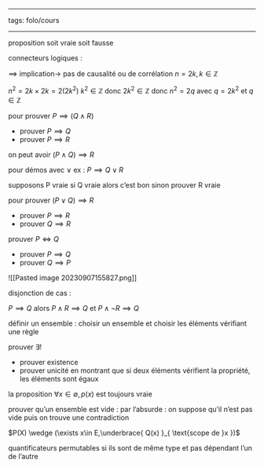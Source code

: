 

---
tags: folo/cours

---
proposition soit vraie soit fausse

connecteurs logiques :

$\implies$ implication→  pas de causalité ou de corrélation
$n= 2k, k\in \mathbb{Z}$

$n^{2}=2k\times2k=2(2k^{2})$ $k^{2}\in \mathbb{Z}$ donc $2k^{2}\in \mathbb{Z}$ donc $n^{2}=2q$ avec $q=2k^{2}$ et $q\in \mathbb{Z}$

pour prouver $P\implies(Q \wedge R)$

- prouver $P\implies Q$
- prouver $P\implies R$


on peut avoir  $(P\wedge Q)\implies R$


pour démos avec $\vee$  ex : $P\implies Q\vee R$

supposons P vraie si Q vraie alors c’est bon sinon prouver R vraie


pour prouver $(P\vee Q)\implies R$
- prouver $P\implies R$
- prouver $Q\implies R$

prouver $P\Leftrightarrow Q$
- prouver $P\implies Q$
- prouver $Q\implies P$

![[Pasted image 20230907155827.png]]


disjonction de cas :

$P\implies Q$ alors $P \wedge R\implies Q$ et $P \wedge \neg R\implies Q$



définir un ensemble : choisir un ensemble et choisir les éléments vérifiant une règle

prouver $\exists!$

- prouver existence
- prouver unicité en montrant que si deux éléments vérifient la propriété, les éléments sont égaux

la proposition $\forall x\in \emptyset,p(x)$ est toujours vraie


prouver qu’un ensemble est vide :
par l’absurde : on suppose qu’il n’est pas vide puis on trouve une contradiction



$P(X) \wedge (\exists x\in E,\underbrace{ Q(x) }_{ \text{scope de }x })$



quantificateurs permutables si ils sont de même type et pas dépendant l’un de l’autre